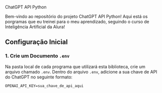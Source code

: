 ChatGPT API Python

Bem-vindo ao repositório do projeto ChatGPT API Python! Aqui está os porgramas que eu treinei para o meu aprendizado, seguindo o curso de Inteligência Artificial da Alura!


## Configuração Inicial

### 1. Crie um Documento `.env`

Na pasta local de cada programa que utilizará esta biblioteca, crie um arquivo chamado `.env`. Dentro do arquivo `.env`, adicione a sua chave de API do ChatGPT no seguinte formato:

```env
OPENAI_API_KEY=sua_chave_de_api_aqui
```